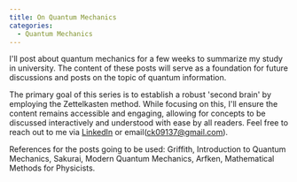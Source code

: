 ```yaml
---
title: On Quantum Mechanics
categories:
  - Quantum Mechanics
---
```


I'll post about quantum mechanics for a few weeks to summarize my study in university. The content of these posts will serve as a foundation for future discussions and posts on the topic of quantum information.



<!-- more -->

The primary goal of this series is to establish a robust 'second brain' by employing the Zettelkasten method. While focusing on this, I'll ensure the content remains accessible and engaging, allowing for concepts to be discussed interactively and understood with ease by all readers. Feel free to reach out to me via [LinkedIn](https://www.linkedin.com/in/%EA%B2%BD%EC%A4%80-%EC%B1%84-73a507273/) or email(ck09137@gmail.com).

References for the posts going to be used:
Griffith, Introduction to Quantum Mechanics,
Sakurai, Modern Quantum Mechanics,
Arfken, Mathematical Methods for Physicists.
